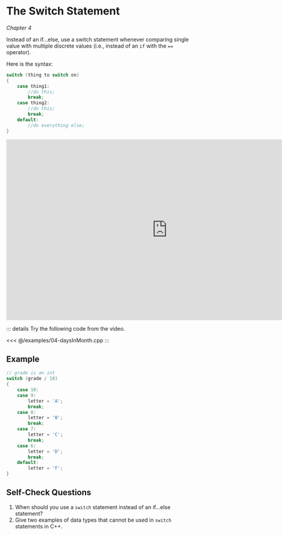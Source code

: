 The Switch Statement
====================

*Chapter 4*

Instead of an if…else, use a switch statement whenever comparing single value with multiple discrete values (i.e., instead of an `if` with the `==` operator).

Here is the syntax:

```cpp
switch (thing to switch on)
{
    case thing1:
        //do this;
        break;
    case thing2:
        //do this;
        break;
    default:
        //do everything else;
}
```

<div class="youtube">
<div><iframe width="853" height="480" src="https://www.youtube-nocookie.com/embed/YDXofREPkuY?showinfo=0;rel=0" frameborder="0" allow="accelerometer; autoplay; encrypted-media; gyroscope; picture-in-picture" allowfullscreen="allowfullscreen"></iframe></div>
</div>

::: details Try the following code from the video.

<<< @/examples/04-daysInMonth.cpp
:::

Example
-------

```cpp
// grade is an int
switch (grade / 10)
{
	case 10:
	case 9:
		letter = 'A';
		break;
	case 8:
		letter = 'B';
		break;
	case 7:
		letter = 'C';
		break;
	case 6:
		letter = 'D';
		break;
	default:
		letter = 'F';
}
```

Self-Check Questions
--------------------

1.  When should you use a `switch` statement instead of an if…else statement?
2.  Give two examples of data types that cannot be used in `switch` statements in C++.
